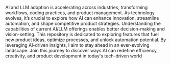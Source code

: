 AI and LLM adoption is accelerating across industries, transforming workflows, coding practices, and product management. As technology evolves, it’s crucial to explore how AI can enhance innovation, streamline automation, and shape competitive product strategies. Understanding the capabilities of current AI/LLM offerings enables better decision-making and vision-setting. This repository is dedicated to exploring features that fuel new product ideas, optimize processes, and unlock automation potential. By leveraging AI-driven insights, I aim to stay ahead in an ever-evolving landscape. Join this journey to discover ways AI can redefine efficiency, creativity, and product development in today's tech-driven world
